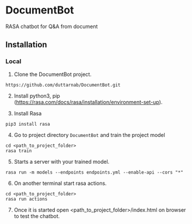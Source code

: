 # DocumentBot
RASA chatbot for Q&A from document


## Installation

### Local

1. Clone the DocumentBot project.

```
https://github.com/duttarnab/DocumentBot.git
```

2. Install python3, pip (https://rasa.com/docs/rasa/installation/environment-set-up).

3. Install Rasa

```
pip3 install rasa
```

4. Go to project directory `DocumentBot` and train the project model

```
cd <path_to_project_folder>
rasa train
```

5. Starts a server with your trained model.

```
rasa run -m models --endpoints endpoints.yml --enable-api --cors "*"
```

6. On another terminal start rasa actions.

```
cd <path_to_project_folder>
rasa run actions
```

7. Once it is started open <path_to_project_folder>/index.html on browser to test the chatbot.
